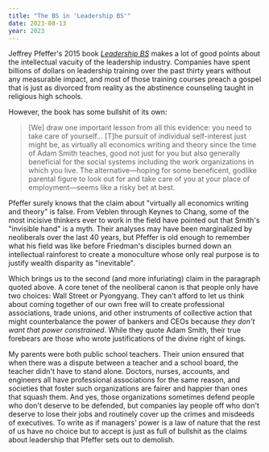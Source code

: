 ```yaml
---
title: "The BS in 'Leadership BS'"
date: 2023-08-13
year: 2023
---
```


Jeffrey Pfeffer's 2015 book [*Leadership BS*][book] makes a lot of good points
about the intellectual vacuity of the leadership industry.
Companies have spent billions of dollars on leadership training
over the past thirty years
without any measurable impact,
and most of those training courses preach a gospel
that is just as divorced from reality as
the abstinence counseling taught in religious high schools.

However,
the book has some bullshit of its own:

> [We] draw one important lesson from all this evidence:
> you need to take care of yourself…
> [T]he pursuit of individual self-interest just might be,
> as virtually all economics writing and theory since the time of Adam Smith teaches,
> good not just for you but also generally beneficial for the social systems
> including the work organizations in which you live.
> The alternative—hoping for some beneficent, godlike parental figure
> to look out for and take care of you at your place of employment—seems like a risky bet at best.

Pfeffer surely knows that
the claim about "virtually all economics writing and theory" is false.
From Veblen through Keynes to Chang,
some of the most incisive thinkers ever to work in the field
have pointed out that Smith's "invisible hand" is a myth.
Their analyses may have been marginalized by neoliberals over the last 40 years,
but Pfeffer is old enough to remember what his field was like
before Friedman's disciples burned down an intellectual rainforest
to create a monoculture whose only real purpose is to justify wealth disparity as "inevitable".

Which brings us to the second (and more infuriating) claim in the paragraph quoted above.
A core tenet of the neoliberal canon is that people only have two choices:
Wall Street or Pyongyang.
They can't afford to let us think about coming together of our own free will
to create professional associations, trade unions, and other instruments of collective action
that might counterbalance the power of bankers and CEOs
because *they don't want that power constrained*.
While they quote Adam Smith,
their true forebears are those who wrote justifications of the divine right of kings.

My parents were both public school teachers.
Their union ensured that when there was a dispute between a teacher and a school board,
the teacher didn't have to stand alone.
Doctors, nurses, accounts, and engineers all have professional associations for the same reason,
and societies that foster such organizations are fairer and happier than ones that squash them.
And yes,
those organizations sometimes defend people who don't deserve to be defended,
but companies lay people off who don't deserve to lose their jobs
and routinely cover up the crimes and misdeeds of executives.
To write as if managers' power is a law of nature
that the rest of us have no choice but to accept
is just as full of bullshit as the claims about leadership
that Pfeffer sets out to demolish.

[book]: https://www.harpercollins.com/products/leadership-bs-jeffrey-pfeffer?variant=32122273562658
